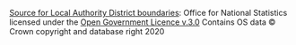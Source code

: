 [Source for Local Authority District boundaries](https://geoportal.statistics.gov.uk/datasets/local-authority-districts-may-2020-boundaries-uk-bgc): Office for National Statistics licensed under the [Open Government Licence v.3.0](http://www.nationalarchives.gov.uk/doc/open-government-licence/version/3/)
Contains OS data © Crown copyright and database right 2020
